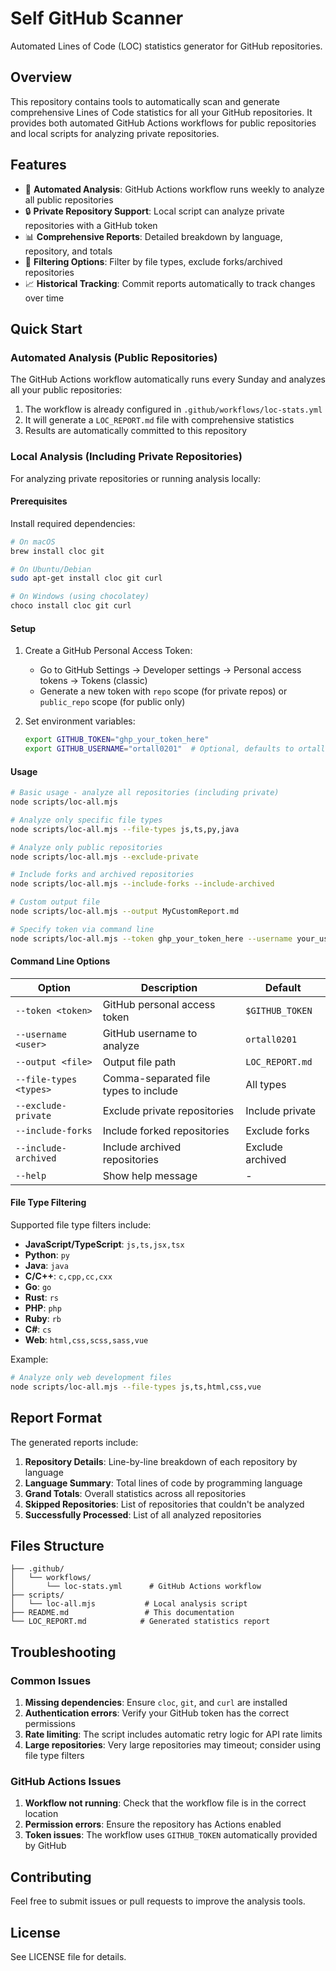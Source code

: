 # Self GitHub Scanner

Automated Lines of Code (LOC) statistics generator for GitHub repositories.

## Overview

This repository contains tools to automatically scan and generate comprehensive Lines of Code statistics for all your GitHub repositories. It provides both automated GitHub Actions workflows for public repositories and local scripts for analyzing private repositories.

## Features

- 🚀 **Automated Analysis**: GitHub Actions workflow runs weekly to analyze all public repositories
- 🔒 **Private Repository Support**: Local script can analyze private repositories with a GitHub token
- 📊 **Comprehensive Reports**: Detailed breakdown by language, repository, and totals
- 🎯 **Filtering Options**: Filter by file types, exclude forks/archived repositories
- 📈 **Historical Tracking**: Commit reports automatically to track changes over time

## Quick Start

### Automated Analysis (Public Repositories)

The GitHub Actions workflow automatically runs every Sunday and analyzes all your public repositories:

1. The workflow is already configured in `.github/workflows/loc-stats.yml`
2. It will generate a `LOC_REPORT.md` file with comprehensive statistics
3. Results are automatically committed to this repository

### Local Analysis (Including Private Repositories)

For analyzing private repositories or running analysis locally:

#### Prerequisites

Install required dependencies:

```bash
# On macOS
brew install cloc git

# On Ubuntu/Debian
sudo apt-get install cloc git curl

# On Windows (using chocolatey)
choco install cloc git curl
```

#### Setup

1. Create a GitHub Personal Access Token:
   - Go to GitHub Settings → Developer settings → Personal access tokens → Tokens (classic)
   - Generate a new token with `repo` scope (for private repos) or `public_repo` scope (for public only)

2. Set environment variables:
   ```bash
   export GITHUB_TOKEN="ghp_your_token_here"
   export GITHUB_USERNAME="ortall0201"  # Optional, defaults to ortall0201
   ```

#### Usage

```bash
# Basic usage - analyze all repositories (including private)
node scripts/loc-all.mjs

# Analyze only specific file types
node scripts/loc-all.mjs --file-types js,ts,py,java

# Analyze only public repositories
node scripts/loc-all.mjs --exclude-private

# Include forks and archived repositories
node scripts/loc-all.mjs --include-forks --include-archived

# Custom output file
node scripts/loc-all.mjs --output MyCustomReport.md

# Specify token via command line
node scripts/loc-all.mjs --token ghp_your_token_here --username your_username
```

#### Command Line Options

| Option | Description | Default |
|--------|-------------|---------|
| `--token <token>` | GitHub personal access token | `$GITHUB_TOKEN` |
| `--username <user>` | GitHub username to analyze | `ortall0201` |
| `--output <file>` | Output file path | `LOC_REPORT.md` |
| `--file-types <types>` | Comma-separated file types to include | All types |
| `--exclude-private` | Exclude private repositories | Include private |
| `--include-forks` | Include forked repositories | Exclude forks |
| `--include-archived` | Include archived repositories | Exclude archived |
| `--help` | Show help message | - |

#### File Type Filtering

Supported file type filters include:

- **JavaScript/TypeScript**: `js,ts,jsx,tsx`
- **Python**: `py`
- **Java**: `java`
- **C/C++**: `c,cpp,cc,cxx`
- **Go**: `go`
- **Rust**: `rs`
- **PHP**: `php`
- **Ruby**: `rb`
- **C#**: `cs`
- **Web**: `html,css,scss,sass,vue`

Example:
```bash
# Analyze only web development files
node scripts/loc-all.mjs --file-types js,ts,html,css,vue
```

## Report Format

The generated reports include:

1. **Repository Details**: Line-by-line breakdown of each repository by language
2. **Language Summary**: Total lines of code by programming language
3. **Grand Totals**: Overall statistics across all repositories
4. **Skipped Repositories**: List of repositories that couldn't be analyzed
5. **Successfully Processed**: List of all analyzed repositories

## Files Structure

```
├── .github/
│   └── workflows/
│       └── loc-stats.yml      # GitHub Actions workflow
├── scripts/
│   └── loc-all.mjs           # Local analysis script
├── README.md                 # This documentation
└── LOC_REPORT.md            # Generated statistics report
```

## Troubleshooting

### Common Issues

1. **Missing dependencies**: Ensure `cloc`, `git`, and `curl` are installed
2. **Authentication errors**: Verify your GitHub token has the correct permissions
3. **Rate limiting**: The script includes automatic retry logic for API rate limits
4. **Large repositories**: Very large repositories may timeout; consider using file type filters

### GitHub Actions Issues

1. **Workflow not running**: Check that the workflow file is in the correct location
2. **Permission errors**: Ensure the repository has Actions enabled
3. **Token issues**: The workflow uses `GITHUB_TOKEN` automatically provided by GitHub

## Contributing

Feel free to submit issues or pull requests to improve the analysis tools.

## License

See LICENSE file for details.